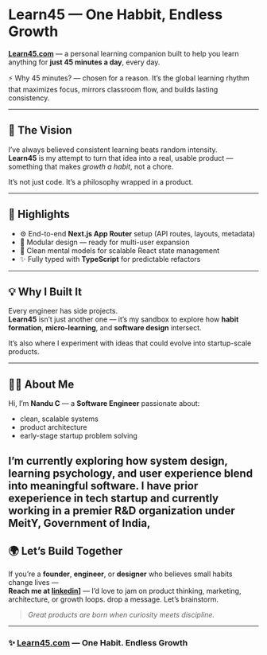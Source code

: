 # Learn45 — One Habbit, Endless Growth 

**[Learn45.com](https://www.learn45.com)** — a personal learning companion built to help you learn anything for **just 45 minutes a day**, every day.

⚡ Why 45 minutes? — chosen for a reason. It’s the global learning rhythm that maximizes focus, mirrors classroom flow, and builds lasting consistency.

---

## 🧭 The Vision

I’ve always believed consistent learning beats random intensity.   
**Learn45** is my attempt to turn that idea into a real, usable product — something that makes *growth a habit*, not a chore.

It’s not just code. It’s a philosophy wrapped in a product.

---


## 🔬 Highlights

- ⚙️ End-to-end **Next.js App Router** setup (API routes, layouts, metadata)  
- 🧩 Modular design — ready for multi-user expansion  
- 🧠 Clean mental models for scalable React state management  
- ✨ Fully typed with **TypeScript** for predictable refactors  

---

## 💡 Why I Built It

Every engineer has side projects.  
**Learn45** isn’t just another one — it’s my sandbox to explore how **habit formation**, **micro-learning**, and **software design** intersect.  

It’s also where I experiment with ideas that could evolve into startup-scale products.

---

## 👨‍💻 About Me

Hi, I’m **Nandu C** — a **Software Engineer** passionate about:
- clean, scalable systems  
- product architecture  
- early-stage startup problem solving  

I’m currently exploring how **system design**, **learning psychology**, and **user experience** blend into meaningful software. I have prior exeperience in tech startup and currently working in a premier R&D organization under MeitY, Government of India,
---

## 🌍 Let’s Build Together

If you’re a **founder**, **engineer**, or **designer** who believes small habits change lives —  
**Reach me at [linkedin](https://www.linkedin.com/in/nandu-c-14707235a)]** — I’d love to jam on product thinking, marketing, architecture, or growth loops.
drop a message. Let’s brainstorm.

> *Great products are born when curiosity meets discipline.*
---

### ✨ [Learn45.com](https://www.learn45.com) — One Habit. Endless Growth
